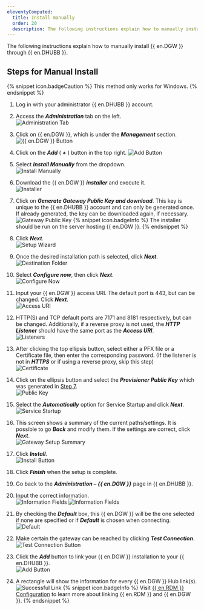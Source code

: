 ```yaml
---
eleventyComputed:
  title: Install manually
  order: 20
  description: The following instructions explain how to manually install {{ en.DGW }} through {{ en.DHUBB }}.
---
```

The following instructions explain how to manually install {{ en.DGW }} through {{ en.DHUBB }}.  

## Steps for Manual Install

{% snippet icon.badgeCaution %} 
This method only works for Windows. 
{% endsnippet %}
 
1. Log in with your administrator {{ en.DHUBB }} account. 
1. Access the ***Administration*** tab on the left.  
![Administration Tab](https://webdevolutions.azureedge.net/docs/en/hub/DGW0020.png)
1. Click on {{ en.DGW }}, which is under the ***Management*** section.  
![{{ en.DGW }} Button](https://webdevolutions.azureedge.net/docs/en/hub/DGW0021.png)
1. Click on the ***Add*** ( ***+*** ) button in the top right. 
![Add Button](https://webdevolutions.azureedge.net/docs/en/hub/DGW0022.png)
1. Select ***Install Manually*** from the dropdown.  
![Install Manually](https://webdevolutions.azureedge.net/docs/en/hub/DGW0023.png)
1. Download the {{ en.DGW }} ***installer*** and execute it.  
![Installer](https://webdevolutions.azureedge.net/docs/en/hub/DGW0027.png)
1. <a name="7"></a>Click on ***Generate Gateway Public Key and download***. This key is unique to the {{ en.DHUBB }} account and can only be generated once. If already generated, the key can be downloaded again, if necessary.  
![Gateway Public Key](https://webdevolutions.azureedge.net/docs/en/hub/DGW0028.png)
{% snippet icon.badgeInfo %} 
The installer should be run on the server hosting {{ en.DGW }}. 
{% endsnippet %}
 
8. Click ***Next***.  
![Setup Wizard](https://webdevolutions.azureedge.net/docs/en/hub/DGW0024.png)
1. Once the desired installation path is selected, click ***Next***.  
![Destination Folder](https://webdevolutions.azureedge.net/docs/en/hub/DGW0025.png)
1. Select ***Configure now***, then click ***Next***.  
![Configure Now](https://webdevolutions.azureedge.net/docs/en/hub/DGW0026.png)
1. Input your {{ en.DGW }} access URI. The default port is 443, but can be changed. Click ***Next***.  
![Access URI](https://webdevolutions.azureedge.net/docs/en/hub/DGW0029.png)
1. HTTP(S) and TCP default ports are 7171 and 8181 respectively, but can be changed. Additionally, if a reverse proxy is not used, the ***HTTP Listener*** should have the same port as the ***Access URI***.  
![Listeners](https://webdevolutions.azureedge.net/docs/en/hub/DGW0030.png)
1. After clicking the top ellipsis button, select either a PFX file or a Certificate file, then enter the corresponding password. (If the listener is not in ***HTTPS*** or if using a reverse proxy, skip this step)  
![Certificate](https://webdevolutions.azureedge.net/docs/en/hub/DGW0031.png)
1. Click on the ellipsis button and select the ***Provisioner Public Key*** which was generated in <a href="#7">Step 7</a>.  
![Public Key](https://webdevolutions.azureedge.net/docs/en/hub/DGW0032.png)
1. Select the ***Automatically*** option for Service Startup and click ***Next***.  
![Service Startup](https://webdevolutions.azureedge.net/docs/en/hub/DGW0033.png)
1. This screen shows a summary of the current paths/settings. It is possible to go ***Back*** and modify them. If the settings are correct, click ***Next***.  
![Gateway Setup Summary](https://webdevolutions.azureedge.net/docs/en/hub/DGW0034.png)
1. Click ***Install***.  
![Install Button](https://webdevolutions.azureedge.net/docs/en/hub/DGW0035.png)
1. Click ***Finish*** when the setup is complete. 
1. Go back to the ***Administration – {{ en.DGW }}*** page in {{ en.DHUBB }}. 
1. Input the correct information.  
![Information Fields](https://webdevolutions.azureedge.net/docs/en/hub/DGW0036.png) 
![Information Fields](https://webdevolutions.azureedge.net/docs/en/hub/DGW0041.png) 
1. By checking the ***Default*** box, this {{ en.DGW }} will be the one selected if none are specified or if ***Default*** is chosen when connecting.  
![Default](https://webdevolutions.azureedge.net/docs/en/hub/DGW0037.png) 
1. Make certain the gateway can be reached by clicking ***Test Connection***.  
![Test Connection Button](https://webdevolutions.azureedge.net/docs/en/hub/DGW0038.png) 
1. Click the ***Add*** button to link your {{ en.DGW }} installation to your {{ en.DHUBB }}.  
![Add Button](https://webdevolutions.azureedge.net/docs/en/hub/DGW0039.png) 
1. A rectangle will show the information for every {{ en.DGW }} Hub link(s).  
![Successful Link](https://webdevolutions.azureedge.net/docs/en/hub/DGW0040.png) 
{% snippet icon.badgeInfo %} 
Visit [{{ en.RDM }} Configuration](/hub/dgw/rdm-configuration/) to learn more about linking {{ en.RDM }} and {{ en.DGW }}. 
{% endsnippet %}
